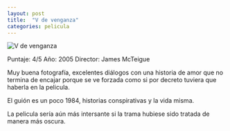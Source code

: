 ```yaml
---
layout: post
title:  "V de venganza"
categories: pelicula
---
```




![V de venganza](https://encrypted-tbn2.gstatic.com/images?q=tbn:ANd9GcSntHBIwMMGCBbAtdv1SyVHjl6dBPLX5B9BIZehKIbNmqUjh5bK)

Puntaje: 4/5
Año: 2005
Director: James McTeigue

Muy buena fotografía, excelentes diálogos con una historia de amor que no termina de encajar porque se ve forzada como si por decreto tuviera que haberla en la pelicula. 

El guión es un poco 1984, historias conspirativas y la vida misma. 

La pelicula sería aún más intersante si la trama hubiese sido tratada de manera más oscura. 